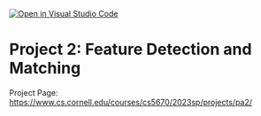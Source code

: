 [![Open in Visual Studio Code](https://classroom.github.com/assets/open-in-vscode-c66648af7eb3fe8bc4f294546bfd86ef473780cde1dea487d3c4ff354943c9ae.svg)](https://classroom.github.com/online_ide?assignment_repo_id=10169955&assignment_repo_type=AssignmentRepo)
# Project 2:  Feature Detection and Matching 
Project Page: https://www.cs.cornell.edu/courses/cs5670/2023sp/projects/pa2/
